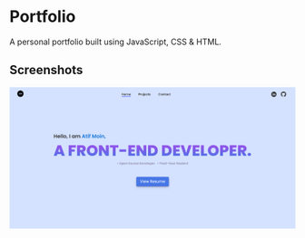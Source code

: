 <div align="left"> <h1>Portfolio</h1>
<p>A personal portfolio built using JavaScript, CSS & HTML.</p></div>

## Screenshots

![portfolio](./assets/portfolio.png)
